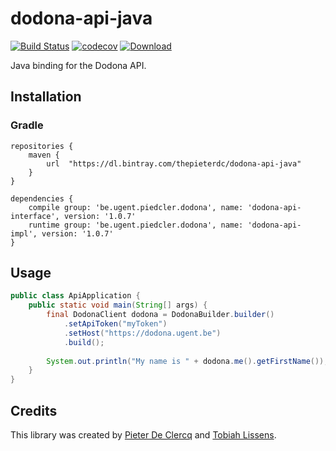 # dodona-api-java

[![Build Status](https://travis-ci.org/thepieterdc/dodona-api-java.svg?branch=master)](https://travis-ci.org/thepieterdc/dodona-api-java)
[![codecov](https://codecov.io/gh/thepieterdc/dodona-api-java/branch/master/graph/badge.svg)](https://codecov.io/gh/thepieterdc/dodona-api-java)
[![Download](https://api.bintray.com/packages/thepieterdc/dodona-api-java/dodona-api-java/images/download.svg) ](https://bintray.com/thepieterdc/dodona-api-java/dodona-api-java/_latestVersion)


Java binding for the Dodona API.

## Installation

### Gradle
```
repositories {
    maven {
        url  "https://dl.bintray.com/thepieterdc/dodona-api-java"
    }
}

dependencies {
    compile group: 'be.ugent.piedcler.dodona', name: 'dodona-api-interface', version: '1.0.7'
    runtime group: 'be.ugent.piedcler.dodona', name: 'dodona-api-impl', version: '1.0.7'
}
```

## Usage
```java
public class ApiApplication {
    public static void main(String[] args) {
		final DodonaClient dodona = DodonaBuilder.builder()
			.setApiToken("myToken")
			.setHost("https://dodona.ugent.be")
			.build();
		
		System.out.println("My name is " + dodona.me().getFirstName());
    }
}
```

## Credits
This library was created by [Pieter De Clercq](https://thepieterdc.github.io/) and [Tobiah Lissens](https://github.com/darktilrisen).
